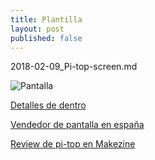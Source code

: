 ```yaml
---
title: Plantilla
layout: post
published: false
---
```

2018-02-09_Pi-top-screen.md

![Pantalla](https://d3nevzfk7ii3be.cloudfront.net/igi/UAFdoDVVadUn6tlZ.huge)

[Detalles de dentro](https://es.ifixit.com/Teardown/Pi-top+Teardown/97101)

[Vendedor de pantalla en españa](https://www.ebay.es/itm/B133HAN02-7-LCD-Display-Pantalla-Portatil-13-3-1920x1080-FHD-LED-30pin-eDP-yqy-/401134198870?_trksid=p2385738.m4383.l4275.c10)

[Review de pi-top en Makezine](https://makezine.com/2015/11/16/hands-on-with-pi-top-the-raspberry-pi-powered-laptop/)
